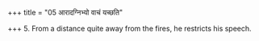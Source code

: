+++
title = "05 आरादग्निभ्यो वाचं यच्छति"

+++
5. From a distance quite away from the fires, he restricts his speech.

